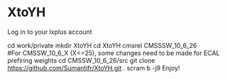 # XtoYH

Log in to your lxplus account

cd work/private
mkdir XtoYH
cd XtoYH
cmsrel CMSSSW_10_6_26  
#For CMSSW_10_6_X (X<=25), some changes need to be made for ECAL prefiring weights
cd CMSSW_10_6_26/src
git clone https://github.com/Sumantifr/XtoYH.git .
scram b -j9
Enjoy! 
